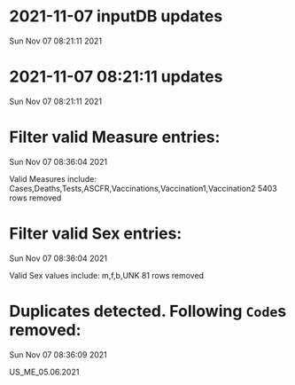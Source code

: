
# 2021-11-07 inputDB updates 
 Sun Nov 07 08:21:11 2021 


# 2021-11-07 08:21:11 updates 
 Sun Nov 07 08:21:11 2021 


# Filter valid Measure entries: 
 Sun Nov 07 08:36:04 2021 

Valid Measures include: Cases,Deaths,Tests,ASCFR,Vaccinations,Vaccination1,Vaccination2
 5403 rows removed
# Filter valid Sex entries: 
 Sun Nov 07 08:36:04 2021 

Valid Sex values include: m,f,b,UNK
 81 rows removed
# Duplicates detected. Following `Code`s removed: 
 Sun Nov 07 08:36:09 2021 

US_ME_05.06.2021